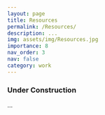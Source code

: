 ```yaml
---
layout: page
title: Resources
permalink: /Resources/
description: ...
img: assets/img/Resources.jpg
importance: 8
nav_order: 3
nav: false
category: work
---
```



### Under Construction
...
